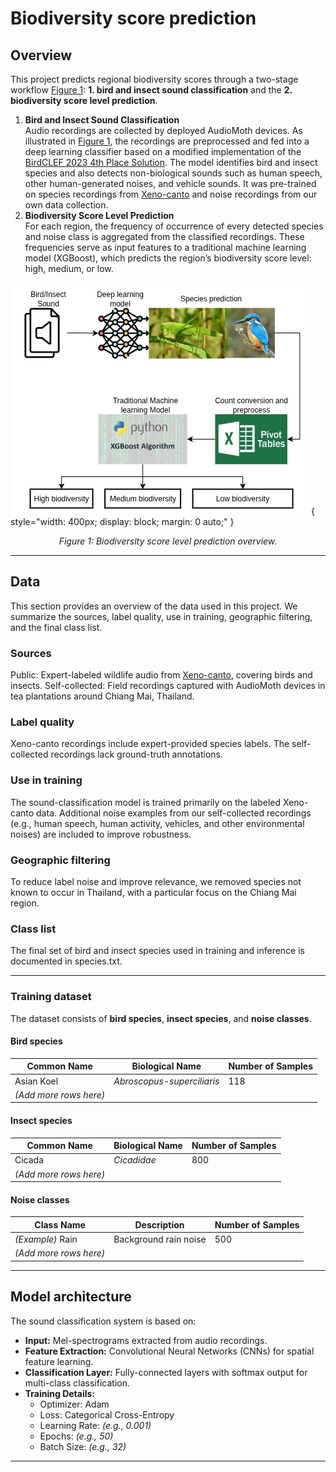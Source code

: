 # **Biodiversity score prediction**

## Overview
This project predicts regional biodiversity scores through a two-stage workflow <a href="#bioscoreoverview">Figure 1</a>: **1. bird and insect sound classification** and the **2. biodiversity score level prediction**.  

1. **Bird and Insect Sound Classification**  
Audio recordings are collected by deployed AudioMoth devices. As illustrated in <a href="#bioscoreoverview">Figure 1</a>, the recordings are preprocessed and fed into a deep learning classifier based on a modified implementation of the [BirdCLEF 2023 4th Place Solution](https://www.kaggle.com/competitions/birdclef-2023/writeups/atfujita-4th-place-solution-knowledge-distillation). The model identifies bird and insect species and also detects non-biological sounds such as human speech, other human-generated noises, and vehicle sounds. It was pre-trained on species recordings from [Xeno-canto](https://xeno-canto.org/) and noise recordings from our own data collection.
2. **Biodiversity Score Level Prediction**  
For each region, the frequency of occurrence of every detected species and noise class is aggregated from the classified recordings. These frequencies serve as input features to a traditional machine learning model (XGBoost), which predicts the region’s biodiversity score level: high, medium, or low.  

![Biodiversity score level prediction overview](images/biodiversity_overview.png){ style="width: 400px; display: block; margin: 0 auto;" }

<p align="center"><em>Figure 1: Biodiversity score level prediction overview.</em></p>

<!-- 
<div style="text-align: center;">
<img src="images/biodiversity_overview.png" alt="Biodiversity Overview" width="400">
</div> -->
---


## Data
This section provides an overview of the data used in this project. We summarize the sources, label quality, use in training, geographic filtering, and the final class list.

### Sources
Public: Expert-labeled wildlife audio from [Xeno-canto](https://xeno-canto.org/), covering birds and insects.
Self-collected: Field recordings captured with AudioMoth devices in tea plantations around Chiang Mai, Thailand.
### Label quality
Xeno-canto recordings include expert-provided species labels.
The self-collected recordings lack ground-truth annotations.
### Use in training
The sound-classification model is trained primarily on the labeled Xeno-canto data.
Additional noise examples from our self-collected recordings (e.g., human speech, human activity, vehicles, and other environmental noises) are included to improve robustness.
### Geographic filtering
To reduce label noise and improve relevance, we removed species not known to occur in Thailand, with a particular focus on the Chiang Mai region.
### Class list
The final set of bird and insect species used in training and inference is documented in species.txt.

---

### Training dataset

The dataset consists of **bird species**, **insect species**, and **noise classes**.

#### Bird species

| Common Name | Biological Name | Number of Samples |
|-------------|-----------------|-------------------|
|  Asian Koel | *Abroscopus-superciliaris* | 118 |
| *(Add more rows here)* | | |

#### Insect species

| Common Name | Biological Name | Number of Samples |
|-------------|-----------------|-------------------|
|  Cicada | *Cicadidae* | 800 |
| *(Add more rows here)* | | |

#### Noise classes

| Class Name | Description | Number of Samples |
|------------|-------------|-------------------|
| *(Example)* Rain | Background rain noise | 500 |
| *(Add more rows here)* | | |

---

<!-- 
### 2. Model Accuracy

| Metric   | Value |
|----------|-------|
| Accuracy | XX%   |
| Precision| XX%   |
| Recall   | XX%   |
| F1-Score | XX%   |

*(Replace XX% with actual results after training.)*

---
 -->
## Model architecture

The sound classification system is based on:

- **Input:** Mel-spectrograms extracted from audio recordings.
- **Feature Extraction:** Convolutional Neural Networks (CNNs) for spatial feature learning.
- **Classification Layer:** Fully-connected layers with softmax output for multi-class classification.
- **Training Details:**
  - Optimizer: Adam
  - Loss: Categorical Cross-Entropy
  - Learning Rate: *(e.g., 0.001)*
  - Epochs: *(e.g., 50)*
  - Batch Size: *(e.g., 32)*

---
